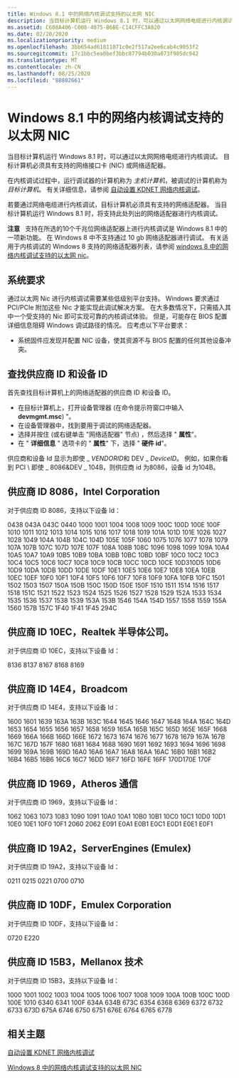 ```yaml
---
title: Windows 8.1 中的网络内核调试支持的以太网 NIC
description: 当目标计算机运行 Windows 8.1 时，可以通过以太网网络电缆进行内核调试。 目标计算机必须具有支持的网络接口卡 (NIC) 或网络适配器。
ms.assetid: C608A406-C008-4075-B6BE-C14CFFC3A820
ms.date: 02/20/2020
ms.localizationpriority: medium
ms.openlocfilehash: 3bb654ad61811871c0e2f517a2ee6cab4c9053f2
ms.sourcegitcommit: 17c1bbc5ea0bef3bbc87794b030a073f905dc942
ms.translationtype: MT
ms.contentlocale: zh-CN
ms.lasthandoff: 08/25/2020
ms.locfileid: "88802661"
---
```

# <a name="supported-ethernet-nics-for-network-kernel-debugging-in-windows-81"></a>Windows 8.1 中的网络内核调试支持的以太网 NIC

当目标计算机运行 Windows 8.1 时，可以通过以太网网络电缆进行内核调试。 目标计算机必须具有支持的网络接口卡 (NIC) 或网络适配器。

在内核调试过程中，运行调试器的计算机称为 *主机计算机*，被调试的计算机称为 *目标计算机*。 有关详细信息，请参阅 [自动设置 KDNET 网络内核调试](setting-up-a-network-debugging-connection-automatically.md)。

若要通过网络电缆进行内核调试，目标计算机必须具有支持的网络适配器。 当目标计算机运行 Windows 8.1 时，将支持此处列出的网络适配器进行内核调试。

**注意**   支持在所选的10个千兆位网络适配器上进行内核调试是 Windows 8.1 中的一项新功能。 在 Windows 8 中不支持通过 10 gb 网络适配器进行调试。 有关适用于内核调试的 Windows 8 支持的网络适配器列表，请参阅 [windows 8 中的网络内核调试支持的以太网 nic](supported-ethernet-nics-for-network-kernel-debugging-in-windows-8.md)。

## <a name="span-idsystem_requirementsspanspan-idsystem_requirementsspanspan-idsystem_requirementsspansystem-requirements"></a><span id="System_Requirements"></span><span id="system_requirements"></span><span id="SYSTEM_REQUIREMENTS"></span>系统要求

通过以太网 Nic 进行内核调试需要某些低级别平台支持。 Windows 要求通过 PCI/PCIe 附加这些 Nic 才能实现此调试解决方案。 在大多数情况下，只需插入其中一个受支持的 Nic 即可实现可靠的内核调试体验。 但是，可能存在 BIOS 配置详细信息阻碍 Windows 调试路径的情况。 应考虑以下平台要求：

-  系统固件应发现并配置 NIC 设备，使其资源不与 BIOS 配置的任何其他设备冲突。

## <a name="span-idfinding_the_vendor_id_and_device_idspanspan-idfinding_the_vendor_id_and_device_idspanspan-idfinding_the_vendor_id_and_device_idspanfinding-the-vendor-id-and-device-id"></a><span id="Finding_the_vendor_ID_and_device_ID"></span><span id="finding_the_vendor_id_and_device_id"></span><span id="FINDING_THE_VENDOR_ID_AND_DEVICE_ID"></span>查找供应商 ID 和设备 ID

首先查找目标计算机上的网络适配器的供应商 ID 和设备 ID。

-  在目标计算机上，打开设备管理器 (在命令提示符窗口中输入 **devmgmt.msc**) "。
-  在设备管理器中，找到要用于调试的网络适配器。
-  选择并按住 (或右键单击 "网络适配器" 节点) ，然后选择 " **属性**"。
-  在 " **详细信息** " 选项卡的 " **属性**" 下，选择 " **硬件 id**"。

供应商和设备 Id 显示为即使 \_ *VENDORID*和 DEV \_ *DeviceID*。 例如，如果你看到 PCI \\ 即使 \_ 8086&DEV \_ 104B，则供应商 id 为8086，设备 id 为104B。

## <a name="span-idvendor_id_8086__intel_corporationspanspan-idvendor_id_8086__intel_corporationspanspan-idvendor_id_8086__intel_corporationspanvendor-id-8086-intel-corporation"></a><span id="Vendor_ID_8086__Intel_Corporation"></span><span id="vendor_id_8086__intel_corporation"></span><span id="VENDOR_ID_8086__INTEL_CORPORATION"></span>供应商 ID 8086，Intel Corporation

对于供应商 ID 8086，支持以下设备 Id：

0438 043A 043C 0440 1000 1001 1004 1008 1009 100C 100D 100E 100F 1010 1011 1012 1013 1014 1015 1016 1017 1018 1019 101A 101D 101E 1026 1027 1028 1049 104A 104B 104C 104D 105E 105F 1060 1075 1076 1077 1078 1079 107A 107B 107C 107D 107E 107F 108A 108B 108C 1096 1098 1099 109A 10A4 10A5 10A7 10A9 10B5 10B9 10BA 10BB 10BC 10BD 10BF 10C0 10C2 10C3 10C4 10C5 10C6 10C7 10C8 10C9 10CB 10CC 10CD 10CE 10D310D5 10D6 10D9 10DA 10DB 10DD 10DE 10DF 10E1 10E5 10E6 10E7 10E8 10EA 10EB 10EC 10EF 10F0 10F1 10F4 10F5 10F6 10F7 10F8 10F9 10FA 10FB 10FC 1501 1502 1503 1507 150A 150B 150C 150D 150E 150F 1510 1511 1514 1516 1517 1518 151C 1521 1522 1523 1524 1525 1526 1527 1528 1529 152A 1533 1534 1535 1536 1537 1538 1539 153A 153B 1546 154A 154D 1557 1558 1559 155A 1560 157B 157C 1F40 1F41 1F45 294C
## <a name="span-idvendor_id_10ec__realtek_semiconductor_corpspanspan-idvendor_id_10ec__realtek_semiconductor_corpspanvendor-id-10ec-realtek-semiconductor-corp"></a><span id="vendor_id_10ec__realtek_semiconductor_corp."></span><span id="VENDOR_ID_10EC__REALTEK_SEMICONDUCTOR_CORP."></span>供应商 ID 10EC，Realtek 半导体公司。


对于供应商 ID 10EC，支持以下设备 Id：

8136 8137 8167 8168 8169
## <a name="span-idvendor_id_14e4__broadcomspanspan-idvendor_id_14e4__broadcomspanspan-idvendor_id_14e4__broadcomspanvendor-id-14e4-broadcom"></a><span id="Vendor_ID_14E4__Broadcom"></span><span id="vendor_id_14e4__broadcom"></span><span id="VENDOR_ID_14E4__BROADCOM"></span>供应商 ID 14E4，Broadcom


对于供应商 ID 14E4，支持以下设备 Id：

1600 1601 1639 163A 163B 163C 1644 1645 1646 1647 1648 164A 164C 164D 1653 1654 1655 1656 1657 1658 1659 165A 165B 165C 165D 165E 165F 1668 1669 166A 166B 166D 166E 1672 1673 1674 1676 1677 1678 1679 167A 167B 167C 167D 167F 1680 1681 1684 1688 1690 1691 1692 1693 1694 1696 1698 1699 169A 169B 169D 16A0 16A6 16A7 16A8 16AA 16AC 16B0 16B1 16B2 16B4 16B5 16B6 16C6 16C7 16DD 16F7 16FD 16FE 16FF 170D170E 170F
## <a name="span-idvendor_id_1969__atheros_communicationsspanspan-idvendor_id_1969__atheros_communicationsspanspan-idvendor_id_1969__atheros_communicationsspanvendor-id-1969-atheros-communications"></a><span id="Vendor_ID_1969__Atheros_Communications"></span><span id="vendor_id_1969__atheros_communications"></span><span id="VENDOR_ID_1969__ATHEROS_COMMUNICATIONS"></span>供应商 ID 1969，Atheros 通信


对于供应商 ID 1969，支持以下设备 Id：

1062 1063 1073 1083 1090 1091 10A0 10A1 10B0 10B1 10C0 10C1 10D0 10D1 10E0 10E1 10F0 10F1 2060 2062 E091 E0A1 E0B1 E0C1 E0D1 E0E1 E0F1
## <a name="span-idvendor_id_19a2__serverengines__emulex_spanspan-idvendor_id_19a2__serverengines__emulex_spanspan-idvendor_id_19a2__serverengines__emulex_spanvendor-id-19a2-serverengines-emulex"></a><span id="Vendor_ID_19A2__ServerEngines__Emulex_"></span><span id="vendor_id_19a2__serverengines__emulex_"></span><span id="VENDOR_ID_19A2__SERVERENGINES__EMULEX_"></span>供应商 ID 19A2，ServerEngines (Emulex) 


对于供应商 ID 19A2，支持以下设备 Id：

0211 0215 0221 0700 0710
## <a name="span-idvendor_id_10df__emulex_corporationspanspan-idvendor_id_10df__emulex_corporationspanspan-idvendor_id_10df__emulex_corporationspanvendor-id-10df-emulex-corporation"></a><span id="Vendor_ID_10DF__Emulex_Corporation"></span><span id="vendor_id_10df__emulex_corporation"></span><span id="VENDOR_ID_10DF__EMULEX_CORPORATION"></span>供应商 ID 10DF，Emulex Corporation


对于供应商 ID 10DF，支持以下设备 Id：

0720 E220
## <a name="span-idvendor_id_15b3__mellanox_technologyspanspan-idvendor_id_15b3__mellanox_technologyspanspan-idvendor_id_15b3__mellanox_technologyspanvendor-id-15b3-mellanox-technology"></a><span id="Vendor_ID_15B3__Mellanox_Technology"></span><span id="vendor_id_15b3__mellanox_technology"></span><span id="VENDOR_ID_15B3__MELLANOX_TECHNOLOGY"></span>供应商 ID 15B3，Mellanox 技术


对于供应商 ID 15B3，支持以下设备 Id：

1000 1001 1002 1003 1004 1005 1006 1007 1008 1009 100A 100B 100C 100D 100E 1010 6340 6341 100F 634A 634B 673C 6354 6368 6369 6372 6732 6733 673D 675A 6746 6750 6751 676E 6764 6765 6778

## <a name="span-idrelated_topicsspanrelated-topics"></a><span id="related_topics"></span>相关主题



[自动设置 KDNET 网络内核调试](setting-up-a-network-debugging-connection-automatically.md)

[Windows 8 中的网络内核调试支持的以太网 NIC](supported-ethernet-nics-for-network-kernel-debugging-in-windows-8.md)

 

 






